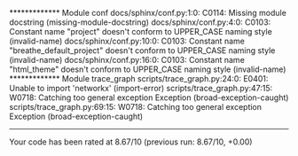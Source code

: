 ************* Module conf
docs/sphinx/conf.py:1:0: C0114: Missing module docstring (missing-module-docstring)
docs/sphinx/conf.py:4:0: C0103: Constant name "project" doesn't conform to UPPER_CASE naming style (invalid-name)
docs/sphinx/conf.py:10:0: C0103: Constant name "breathe_default_project" doesn't conform to UPPER_CASE naming style (invalid-name)
docs/sphinx/conf.py:16:0: C0103: Constant name "html_theme" doesn't conform to UPPER_CASE naming style (invalid-name)
************* Module trace_graph
scripts/trace_graph.py:24:0: E0401: Unable to import 'networkx' (import-error)
scripts/trace_graph.py:47:15: W0718: Catching too general exception Exception (broad-exception-caught)
scripts/trace_graph.py:69:15: W0718: Catching too general exception Exception (broad-exception-caught)

------------------------------------------------------------------
Your code has been rated at 8.67/10 (previous run: 8.67/10, +0.00)

